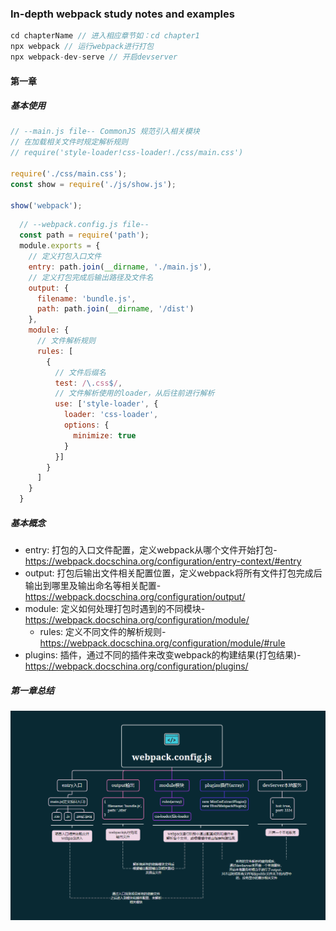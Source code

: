 ### In-depth webpack study notes and examples

```javascript
cd chapterName // 进入相应章节如：cd chapter1
npx webpack // 运行webpack进行打包
npx webpack-dev-serve // 开启devserver
```



  #### 第一章
  ##### 基本使用
  ```javascript
  // --main.js file-- CommonJS 规范引入相关模块
  // 在加载相关文件时规定解析规则
  // require('style-loader!css-loader!./css/main.css')

  require('./css/main.css');
  const show = require('./js/show.js');

  show('webpack');
  ```

  ```javascript
    // --webpack.config.js file--
    const path = require('path');
    module.exports = {
      // 定义打包入口文件
      entry: path.join(__dirname, './main.js'),
      // 定义打包完成后输出路径及文件名
      output: {
        filename: 'bundle.js',
        path: path.join(__dirname, '/dist')
      },
      module: {
        // 文件解析规则
        rules: [
          {
            // 文件后缀名
            test: /\.css$/,
            // 文件解析使用的loader，从后往前进行解析
            use: ['style-loader', {
              loader: 'css-loader',
              options: {
                minimize: true
              }
            }]
          }
        ]
      }
    }
  ```
  ##### 基本概念
  - entry: 打包的入口文件配置，定义webpack从哪个文件开始打包-https://webpack.docschina.org/configuration/entry-context/#entry
  - output: 打包后输出文件相关配置位置，定义webpack将所有文件打包完成后输出到哪里及输出命名等相关配置-https://webpack.docschina.org/configuration/output/
  - module: 定义如何处理打包时遇到的不同模块-https://webpack.docschina.org/configuration/module/
    - rules: 定义不同文件的解析规则-https://webpack.docschina.org/configuration/module/#rule
  - plugins: 插件，通过不同的插件来改变webpack的构建结果(打包结果)-https://webpack.docschina.org/configuration/plugins/

  ##### 第一章总结

![](./src/webpack打包过程简要.png)

